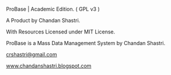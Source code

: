ProBase | Academic Edition. ( GPL v3 )

A Product by Chandan Shastri.


With Resources Licensed under MIT License.

ProBase is a Mass Data Management System by Chandan Shastri.

crshastri@gmail.com

www.chandanshastri.blogspot.com
